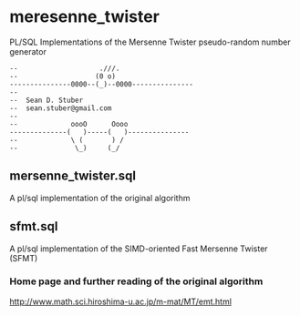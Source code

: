 # meresenne_twister
PL/SQL Implementations of the Mersenne Twister pseudo-random number generator


    --                    .///.
    --                   (0 o)
    ---------------0000--(_)--0000---------------
    --
    --  Sean D. Stuber
    --  sean.stuber@gmail.com
    --
    --             oooO      Oooo
    --------------(   )-----(   )---------------
    --             \ (       ) /
    --              \_)     (_/




## mersenne_twister.sql
A pl/sql implementation of the original algorithm

## sfmt.sql
A pl/sql implementation of the SIMD-oriented Fast Mersenne Twister (SFMT)


### Home page and further reading of the original algorithm

http://www.math.sci.hiroshima-u.ac.jp/m-mat/MT/emt.html

